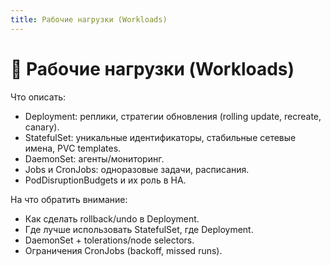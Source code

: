 ```yaml
---
title: Рабочие нагрузки (Workloads)
---
```


# 🚀 Рабочие нагрузки (Workloads)

Что описать:

*   Deployment: реплики, стратегии обновления (rolling update, recreate, canary).
*   StatefulSet: уникальные идентификаторы, стабильные сетевые имена, PVC templates.
*   DaemonSet: агенты/мониторинг.
*   Jobs и CronJobs: одноразовые задачи, расписания.
*   PodDisruptionBudgets и их роль в HA.

На что обратить внимание:

*   Как сделать rollback/undo в Deployment.
*   Где лучше использовать StatefulSet, где Deployment.
*   DaemonSet + tolerations/node selectors.
*   Ограничения CronJobs (backoff, missed runs).